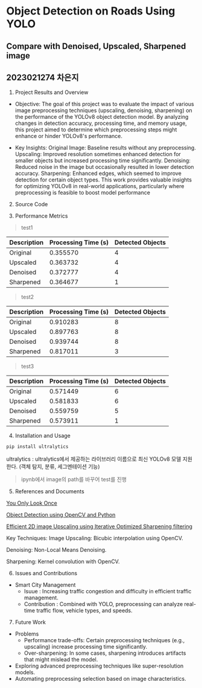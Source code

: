 # Object Detection on Roads Using YOLO
## Compare with Denoised, Upscaled, Sharpened image
## 2023021274 차은지

1. Project Results and Overview

* Objective:
The goal of this project was to evaluate the impact of various image preprocessing techniques (upscaling, denoising, sharpening) on the performance of the YOLOv8 object detection model. By analyzing changes in detection accuracy, processing time, and memory usage, this project aimed to determine which preprocessing steps might enhance or hinder YOLOv8's performance.

* Key Insights:
Original Image: Baseline results without any preprocessing.
Upscaling: Improved resolution sometimes enhanced detection for smaller objects but increased processing time significantly.
Denoising: Reduced noise in the image but occasionally resulted in lower detection accuracy.
Sharpening: Enhanced edges, which seemed to improve detection for certain object types.
This work provides valuable insights for optimizing YOLOv8 in real-world applications, particularly where preprocessing is feasible to boost model performance

2. Source Code

3. Performance Metrics

>test1

 Description|Processing Time (s)|Detected Objects
  ---|---|---
   Original| 0.355570|4|
   Upscaled| 0.363732|4|
   Denoised|0.372777|4|
  Sharpened|0.364677|1|

>test2

Description|Processing Time (s)|Detected Objects
  ---|---|---
   Original|0.910283|8|
   Upscaled|0.897763|8|
   Denoised|0.939744|8|
  Sharpened|0.817011|3|


>test3

  Description|Processing Time (s)|Detected Objects
  ---|---|---
   Original|0.571449|6|
   Upscaled|0.581833|6|
   Denoised|0.559759|5|
  Sharpened|0.573911|1|



  4. Installation and Usage

```python
pip install ultralytics
```
ultralytics : ultralytics에서 제공하는 라이브러리 이름으로 최신 YOLOv8 모델 지원한다. (객체 탐지, 분류, 세그멘테이션 기능)

> ipynb에서 image의 path를 바꾸어 test를 진행

5. References and Documents

[You Only Look Once](https://arxiv.org/pdf/1506.02640)

[Object Detection using OpenCV and Python](https://ieeexplore.ieee.org/abstract/document/9725638)

[Efficient 2D image Upscaling using Iterative Optimized Sharpening filtering](https://www.sciencedirect.com/science/article/abs/pii/S0141938222000385)

Key Techniques:
Image Upscaling: Bicubic interpolation using OpenCV.

Denoising: Non-Local Means Denoising.

Sharpening: Kernel convolution with OpenCV.

6. Issues and Contributions
* Smart City Management
   * Isuue : Increasing traffic congestion and difficulty in efficient traffic management.
   * Contribution : Combined with YOLO, preprocessing can analyze real-time traffic flow, vehicle types, and speeds.

7. Future Work
* Problems
  * Performance trade-offs: Certain preprocessing techniques (e.g., upscaling) increase processing time significantly.
  * Over-sharpening: In some cases, sharpening introduces artifacts that might mislead the model.
* Exploring advanced preprocessing techniques like super-resolution models.
* Automating preprocessing selection based on image characteristics.

  
